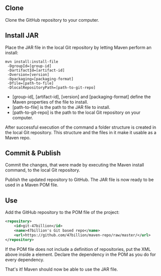 
## Clone

Clone the GitHub repository to your computer.

## Install JAR

Place the JAR file in the local Git repository by letting Maven perform an install:

```shell 
mvn install:install-file
 -DgroupId=[group-id]
 -DartifactId=[artifact-id]
 -Dversion=[version]
 -Dpackaging=[packaging-format]
 -Dfile=[path-to-file]
 -DlocalRepositoryPath=[path-to-git-repo]
```

- [group-id], [artifact-id], [version] and [packaging-format] define the Maven properties of the file to install.
- [path-to-file] is the path to the JAR file to install.
- [path-to-git-repo] is the path to the local Git repository on your computer.

After successful execution of the command a folder structure is created in the local Git repository. This structure and the files in it make it usable as a Maven repo.

## Commit & Publish
Commit the changes, that were made by executing the Maven install command, to the local Git repository.

Publish the updated repository to GitHub. The JAR file is now ready to be used in a Maven POM file.

## Use
Add the GitHub repository to the POM file of the project:

```xml
<repository>
    <id>git-47billion</id>
    <name>47billion's Git based repo</name>
    <url>https://github.com/47billion/maven-repo/raw/master/</url>
</repository>
```

If the POM file does not include a definition of repositories, put the XML above inside a <repositories> element. Declare the dependency in the POM as you do for every dependency.

That's it! Maven should now be able to use the JAR file.
